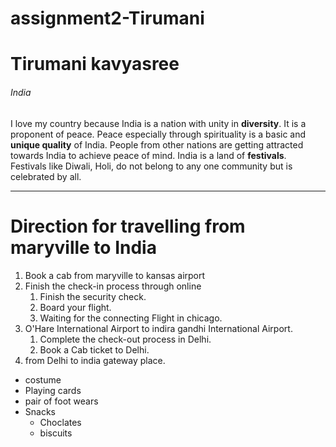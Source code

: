 # assignment2-Tirumani
# Tirumani kavyasree
###### India
I love my country because India is a nation with unity in **diversity**. It is a proponent of peace. Peace especially through spirituality is a basic and **unique quality** of India.
People from other nations are getting attracted towards India to achieve peace of mind. India is a land of **festivals**.<br> Festivals like Diwali, Holi, do not belong to any one community but is celebrated by all.

---


# Direction for travelling from maryville to India
1. Book a cab from maryville to kansas airport 
2. Finish the check-in process through online
   1. Finish the security check.
   2. Board your flight.
   3. Waiting for the connecting Flight in chicago.
3. O'Hare International Airport to indira gandhi International Airport.
   1. Complete the check-out process in Delhi.
   2. Book a Cab ticket to Delhi.
4. from Delhi to india gateway place.

* costume 
* Playing cards 
* pair of foot wears
* Snacks
  * Choclates
  * biscuits



